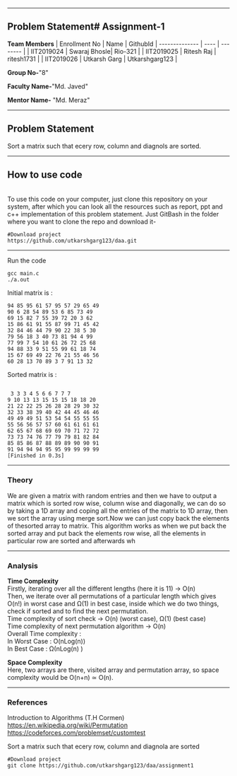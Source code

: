 

---
## Problem Statement# Assignment-1

**Team Members**
|  Enrollment No |   Name         | GithubId        |
 --------------  |   ----         | --------        |
|    IIT2019024  |   Swaraj Bhosle| Rio-321         |
|    IIT2019025  |   Ritesh Raj   | ritesh1731      | 
|    IIT2019026  |   Utkarsh Garg | Utkarshgarg123  |

**Group No-**"8"

**Faculty Name-**"Md. Javed"

**Mentor Name-** "Md. Meraz"

---
## Problem Statement
Sort a matrix such that ecery row, column and diagnols are sorted.

---
## How to use code
<br> To use this code on your computer, just clone this repository on your system, after which you can look all the resources such as report, ppt and c++ implementation of this problem statement. Just GitBash in the folder where you want to clone the repo and download it-
```
#Download project
https://github.com/utkarshgarg123/daa.git

```

---

Run the code
```
gcc main.c
./a.out
```

Initial matrix is : 
```
94 85 95 61 57 95 57 29 65 49 
90 6 28 54 89 53 6 85 73 49 
69 15 82 7 55 39 72 20 3 62 
15 86 61 91 55 87 99 71 45 42 
32 84 46 44 79 90 22 38 5 30 
79 56 18 3 40 73 81 94 4 99 
77 99 7 54 10 61 26 72 25 68 
94 88 33 9 51 55 99 61 18 74 
15 67 69 49 22 76 21 55 46 56 
60 28 13 70 89 3 7 91 13 32 
```
Sorted matrix is : 
```

 3 3 3 4 5 6 6 7 7 7 
9 10 13 13 15 15 15 18 18 20 
21 22 22 25 26 28 28 29 30 32 
32 33 38 39 40 42 44 45 46 46 
49 49 49 51 53 54 54 55 55 55 
55 56 56 57 57 60 61 61 61 61 
62 65 67 68 69 69 70 71 72 72 
73 73 74 76 77 79 79 81 82 84 
85 85 86 87 88 89 89 90 90 91 
91 94 94 94 95 95 99 99 99 99 
[Finished in 0.3s] 

```
---




### Theory
We are given a matrix with random entries and then we have to output a matrix which is sorted
row wise, column wise and diagonally, we can do so by taking a 1D array and coping all the entries of the matrix to 1D array, then we sort the array
using merge sort.Now we can just copy back the elements of thesorted array to matrix. This algorithm works as when we put back the sorted array and put back
the elements row wise, all the elements in particular row are sorted and afterwards wh


---

### Analysis

**Time Complexity**
<br>
Firstly, iterating over all the different lengths (here it is 11) -> O(n)<br>
Then, we iterate over all permutations of a particular length which gives O(n!) in worst case and Ω(1) in best case, inside which we do two things, check if sorted and to find the next permutation.<br>
Time complexity of sort check -> O(n) (worst case), Ω(1) (best case)<br>
Time complexity of next permutation algorithm -> O(n)<br>
Overall Time complexity :   
In Worst Case : O(nLog(n))
<br>In Best Case : Ω(nLog(n) )


**Space Complexity**
<br>Here, two arrays are there, visited array and permutation array, so space complexity would be O(n+n) ≃ O(n).


---

### References

Introduction to Algorithms (T.H Cormen)<br>
https://en.wikipedia.org/wiki/Permutation<br>
https://codeforces.com/problemset/customtest

Sort a matrix such that ecery row, column and diagnola are sorted


```
#Download project
git clone https://github.com/utkarshgarg123/daa/assignment1
```
